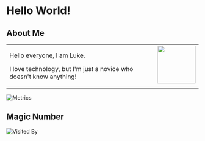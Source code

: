 # Hello World!


<table>


## About Me
<td>
<img align="right" width="100" src="https://i.ibb.co/0MXqJMm/DFB0-F916-C1-DA-48-FF-B9-DD-F5-A6-F0-E87-EF5.gif" />

Hello everyone, I am Luke.

I love technology, but I'm just a novice who doesn't know anything!

</table>

![Metrics](https://metrics.lecoq.io/hutao571)
  
## Magic Number

![Visited By](https://count.getloli.com/get/@Hutao571?theme=asoul)
